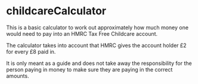 # childcareCalculator

This is a basic calculator to work out approximately how much money one would need to pay into an HMRC Tax Free Childcare account.

The calculator takes into account that HMRC gives the account holder £2 for every £8 paid in.

It is only meant as a guide and does not take away the responsibility for the person paying in money to make sure they are paying in the correct amounts.
